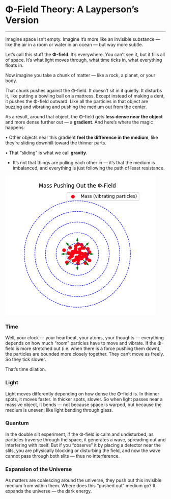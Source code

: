 # Φ-Field Theory: A Layperson’s Version

---

Imagine space isn’t empty. Imagine it’s more like an invisible substance — like the air in a room or water in an ocean — but way more subtle.

Let’s call this stuff the <b>Φ-field</b>. It’s everywhere. You can’t see it, but it fills all of space. It’s what light moves through, what time ticks in, what everything floats in.

Now imagine you take a chunk of matter — like a rock, a planet, or your body.

That chunk pushes against the Φ-field. It doesn’t sit in it quietly. It disturbs it, like putting a bowling ball on a mattress. Except instead of making a dent, it pushes the Φ-field outward. Like all the particles in that object are buzzing and vibrating and pushing the medium out from the center.

As a result, around that object, the Φ-field gets <b>less dense near the object</b> and more dense further out — a <b>gradient</b>. And here’s where the magic happens:

• Other objects near this gradient <b>feel the difference in the medium</b>, like they’re sliding downhill toward the thinner parts.

• That “sliding” is what we call <b>gravity</b>.

- It’s not that things are pulling each other in — it’s that the medium is imbalanced, and everything is just following the path of least resistance.

![Alt text](assets/fig1.png?raw=true "Title")

### Time
Well, your clock — your heartbeat, your atoms, your thoughts — everything depends on how much “room” particles have to move and vibrate. If the Φ-field is more stretched out (i.e. when there is a force pushing them down), the particles are bounded more closely together. They can’t move as freely. So they tick slower.

That’s time dilation.

### Light
Light moves differently depending on how dense the Φ-field is. In thinner spots, it moves faster. In thicker spots, slower. So when light passes near a massive object, it bends — not because space is warped, but because the medium is uneven, like light bending through glass.

### Quantum
In the double slit experiment, if the Φ-field is calm and undisturbed, as particles traverse through the space, it generates a wave, spreading out and interfering with itself. But if you “observe” it by placing a detector near the slits, you are physically blocking or disturbing the field, and now the wave cannot pass through both slits — thus no interference.

### Expansion of the Universe
As matters are coalescing around the universe, they push out this invisible medium from within them. Where does this “pushed out” medium go? It expands the universe — the dark energy.